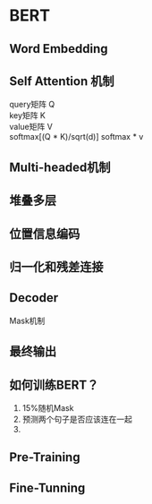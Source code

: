 # BERT

## Word Embedding

## Self Attention 机制

query矩阵 Q  
key矩阵 K  
value矩阵 V  
softmax[(Q * K)/sqrt(d)]
softmax * v


## Multi-headed机制

## 堆叠多层

## 位置信息编码

## 归一化和残差连接

## Decoder
Mask机制

## 最终输出

## 如何训练BERT？

1. 15%随机Mask  
2. 预测两个句子是否应该连在一起  
3. 

## Pre-Training

## Fine-Tunning
